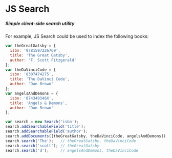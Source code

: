 # JS Search
##### Simple client-side search utility

For example, JS Search could be used to index the following books:

```js
var theGreatGatsby = {
  isbn: '9781597226769',
  title: 'The Great Gatsby',
  author: 'F. Scott Fitzgerald'
};
var theDaVinciCode = {
  isbn: '0307474275',
  title: 'The DaVinci Code',
  author: 'Dan Brown'
};
var angelsAndDemons = {
  isbn: '074349346X',
  title: 'Angels & Demons',
  author: 'Dan Brown'
};

var search = new Search('isbn');
search.addSearchableField('title');
search.addSearchableField('author');
search.addDocuments([theGreatGatsby, theDaVinciCode, angelsAndDemons]);
search.search('The');   // theGreatGatsby, theDaVinciCode
search.search('scott'); // theGreatGatsby
search.search('d');     // angelsAndDemons, theDaVinciCode
```